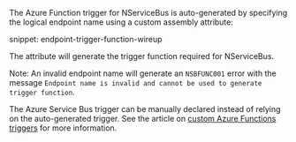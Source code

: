 The Azure Function trigger for NServiceBus is auto-generated by specifying the logical endpoint name using a custom assembly attribute:

snippet: endpoint-trigger-function-wireup

The attribute will generate the trigger function required for NServiceBus.

Note: An invalid endpoint name will generate an `NSBFUNC001` error with the message `Endpoint name is invalid and cannot be used to generate trigger function`.

The Azure Service Bus trigger can be manually declared instead of relying on the auto-generated trigger. See the article on [custom Azure Functions triggers](/nservicebus/hosting/azure-functions-service-bus/custom-triggers.md) for more information.